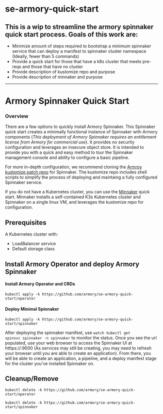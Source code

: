 # se-armory-quick-start

## This is a wip to streamline the armory spinnaker quick start process. Goals of this work are:
* Minimize amount of steps required to bootstrap a minimum spinnaker service that can deploy a manifest to spinnaker cluster namespace (Ideally, fewer than 5 commands)
* Provide a quick start for those that have a k8s cluster that meets pre-reqs and those that have no cluster
* Provide description of kustomize repo and purpose
* Provide description of minnaker and purpose

------------------
# Armory Spinnaker Quick Start

### Overview

There are a few options to quickly install Armory Spinnaker. This Spinnaker quick start creates a minimally functional instance of Spinnaker with Armory components (_This deployment of Armory Spinnaker requires an entitlement license from Armory for commercial use_). It provides no security configuration and leverages an insecure object store. It is intended to provide you with a quick and easy method to tour the Spinnaker management console and ability to configure a basic pipeline.

For more in-depth configuration, we recommend cloning the [Armroy kustomize patch repo](https://github.com/armory/spinnaker-kustomize-patches) for Spinnaker. The kustomize repo includes shell scripts to simplify the process of deploying and maintaing a fully configured Spinnaker service. 

If you do not have a Kubernetes cluster, you can use the [Minnaker](https://github.com/armory/minnaker) quick start. Minnaker installs a self-contained K3s Kubernetes cluster and Spinnaker on a single linux VM, and leverages the kustomize repo for configuration.

## Prerequisites

A Kubernetes cluster with:
* LoadBalancer service
* Default storage class

## Install Armory Operator and deploy Armory Spinnaker

#### Install Armory Operator and CRDs

```
kubectl apply -k https://github.com/armory/se-armory-quick-start/operator
```

#### Deploy Minimal Spinnaker

```
kubectl apply -k https://github.com/armory/se-armory-quick-start/spinnaker
```

After deploying the spinnaker manifest, use <code>watch kubectl get spinsvc spinnaker -n spinnaker</code> to monitor the status. Once you see the url populated, use your web browser to access the Spinnaker UI at htttps://<LB Address>:9000 (As services may still be creating, you may need to refresh your browser until you are able to create an application). From there, you will be able to create an application, a pipeline, and a deploy manifest stage for the cluster you've installed Spinnaker on.

## Cleanup/Remove

```
kubectl delete -k https://github.com/armory/se-armory-quick-start/operator
```

```
kubectl delete -k https://github.com/armory/se-armory-quick-start/spinnaker
```
